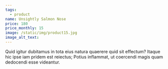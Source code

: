 ```yaml
---
tags:
  - product
name: Unsightly Salmon Nose
price: 180
price_monthly: 15
image: /static/img/product15.jpg
image_alt_text:
---
```

Quid igitur dubitamus in tota eius natura quaerere quid sit effectum? Itaque hic ipse iam pridem est reiectus; Potius inflammat, ut coercendi magis quam dedocendi esse videantur.
